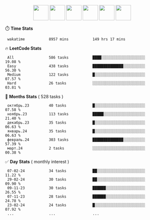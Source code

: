 <div align="center"><img src="https://assets.leetcode.com/static_assets/marketing/2024-50-lg.png" width="50" height="50"> <img src="https://assets.leetcode.com/static_assets/marketing/lg50.png" width="50" height="50"> <img src="https://leetcode.com/static/images/badges/dcc-2024-2.png" width="50" height="50"> <img src="https://leetcode.com/static/images/badges/dcc-2024-1.png" width="50" height="50"> <img src="https://leetcode.com/static/images/badges/dcc-2023-12.png" width="50" height="50"> <img src="https://leetcode.com/static/images/badges/dcc-2023-11.png" width="50" height="50"> </div>

⏱️ **Time Stats**
```text
 wakatime           8957 mins           149 hrs 17 mins     
```

🔥 **LeetCode Stats**
```text
 All                586 tasks           ████░░░░░░░░░░░░░░░░░░░░  19.08 %             
 Easy               438 tasks           ██████████████░░░░░░░░░░  56.30 %             
 Medium             122 tasks           █░░░░░░░░░░░░░░░░░░░░░░░  07.57 %             
 Hard               26 tasks            ░░░░░░░░░░░░░░░░░░░░░░░░  03.81 %             
```

👊 **Months Stats** ( 528 tasks )
```text
 октябрь.23         40 tasks            █░░░░░░░░░░░░░░░░░░░░░░░  07.58 %             
 ноябрь.23          113 tasks           █████░░░░░░░░░░░░░░░░░░░  21.40 %             
 декабрь.23         35 tasks            █░░░░░░░░░░░░░░░░░░░░░░░  06.63 %             
 январь.24          35 tasks            █░░░░░░░░░░░░░░░░░░░░░░░  06.63 %             
 февраль.24         303 tasks           ██████████████░░░░░░░░░░  57.39 %             
 март.24            2 tasks             ░░░░░░░░░░░░░░░░░░░░░░░░  00.38 %             
```

✅ **Day Stats** ( monthly interest )
```text
 07-02-24           34 tasks            ██░░░░░░░░░░░░░░░░░░░░░░  11.22 %             
 29-02-24           30 tasks            ██░░░░░░░░░░░░░░░░░░░░░░  09.90 %             
 09-11-23           30 tasks            ██████░░░░░░░░░░░░░░░░░░  26.55 %             
 07-11-23           28 tasks            ██████░░░░░░░░░░░░░░░░░░  24.78 %             
 23-02-24           24 tasks            █░░░░░░░░░░░░░░░░░░░░░░░  07.92 %             
 ...                ...                 ...                 
```

